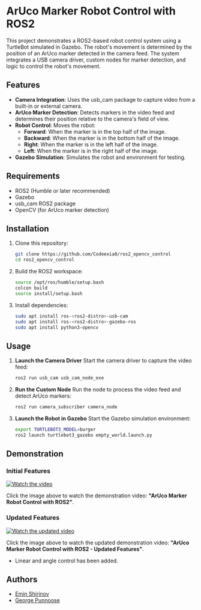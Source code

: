 # ArUco Marker Robot Control with ROS2

This project demonstrates a ROS2-based robot control system using a TurtleBot simulated in Gazebo. The robot's movement is determined by the position of an ArUco marker detected in the camera feed. The system integrates a USB camera driver, custom nodes for marker detection, and logic to control the robot's movement.

## Features

- **Camera Integration**: Uses the usb_cam package to capture video from a built-in or external camera.
- **ArUco Marker Detection**: Detects markers in the video feed and determines their position relative to the camera's field of view.
- **Robot Control**: Moves the robot:
  - **Forward**: When the marker is in the top half of the image.
  - **Backward**: When the marker is in the bottom half of the image.
  - **Right**: When the marker is in the left half of the image.
  - **Left**: When the marker is in the right half of the image.
- **Gazebo Simulation**: Simulates the robot and environment for testing.

## Requirements

- ROS2 (Humble or later recommended)
- Gazebo
- usb_cam ROS2 package
- OpenCV (for ArUco marker detection)

## Installation

1. Clone this repository:
   
   ```bash
   git clone https://github.com/Codeexia0/ros2_opencv_control
   cd ros2_opencv_control
   ```

2. Build the ROS2 workspace:
   
   ```bash
   source /opt/ros/humble/setup.bash
   colcon build
   source install/setup.bash
   ```

3. Install dependencies:
   
   ```bash
   sudo apt install ros-<ros2-distro>-usb-cam
   sudo apt install ros-<ros2-distro>-gazebo-ros
   sudo apt install python3-opencv
   ```

## Usage

1. **Launch the Camera Driver**
   Start the camera driver to capture the video feed:
   
   ```bash
   ros2 run usb_cam usb_cam_node_exe
   ```

2. **Run the Custom Node**
   Run the node to process the video feed and detect ArUco markers:
   
   ```bash
   ros2 run camera_subscriber camera_node
   ```

3. **Launch the Robot in Gazebo**
   Start the Gazebo simulation environment:
   
   ```bash
   export TURTLEBOT3_MODEL=burger
   ros2 launch turtlebot3_gazebo empty_world.launch.py
   ```

## Demonstration

### Initial Features
[![Watch the video](https://img.youtube.com/vi/AUqGh9ucM-A/0.jpg)](https://www.youtube.com/watch?v=AUqGh9ucM-A)

Click the image above to watch the demonstration video: **"ArUco Marker Robot Control with ROS2"**.

### Updated Features
[![Watch the updated video](https://img.youtube.com/vi/zUkfx-ANzOE/0.jpg)](https://www.youtube.com/watch?v=zUkfx-ANzOE)

Click the image above to watch the updated demonstration video: **"ArUco Marker Robot Control with ROS2 - Updated Features"**.
- Linear and angle control has been added.

## Authors
- [Emin Shirinov](https://www.github.com/Codeexia0)
- [George Punnoose](https://www.github.com/George-P-1)

